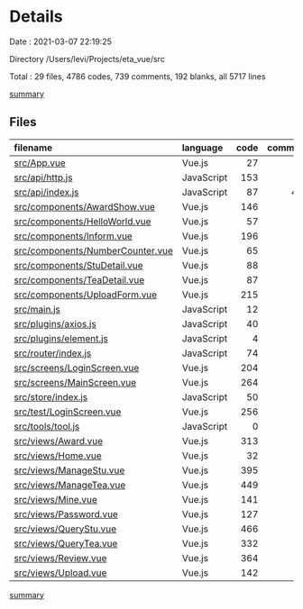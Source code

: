 # Details

Date : 2021-03-07 22:19:25

Directory /Users/levi/Projects/eta_vue/src

Total : 29 files,  4786 codes, 739 comments, 192 blanks, all 5717 lines

[summary](results.md)

## Files
| filename | language | code | comment | blank | total |
| :--- | :--- | ---: | ---: | ---: | ---: |
| [src/App.vue](/src/App.vue) | Vue.js | 27 | 0 | 4 | 31 |
| [src/api/http.js](/src/api/http.js) | JavaScript | 153 | 58 | 19 | 230 |
| [src/api/index.js](/src/api/index.js) | JavaScript | 87 | 463 | 56 | 606 |
| [src/components/AwardShow.vue](/src/components/AwardShow.vue) | Vue.js | 146 | 3 | 8 | 157 |
| [src/components/HelloWorld.vue](/src/components/HelloWorld.vue) | Vue.js | 57 | 0 | 3 | 60 |
| [src/components/Inform.vue](/src/components/Inform.vue) | Vue.js | 196 | 7 | 6 | 209 |
| [src/components/NumberCounter.vue](/src/components/NumberCounter.vue) | Vue.js | 65 | 0 | 5 | 70 |
| [src/components/StuDetail.vue](/src/components/StuDetail.vue) | Vue.js | 88 | 9 | 4 | 101 |
| [src/components/TeaDetail.vue](/src/components/TeaDetail.vue) | Vue.js | 87 | 9 | 4 | 100 |
| [src/components/UploadForm.vue](/src/components/UploadForm.vue) | Vue.js | 215 | 17 | 5 | 237 |
| [src/main.js](/src/main.js) | JavaScript | 12 | 0 | 3 | 15 |
| [src/plugins/axios.js](/src/plugins/axios.js) | JavaScript | 40 | 12 | 10 | 62 |
| [src/plugins/element.js](/src/plugins/element.js) | JavaScript | 4 | 0 | 2 | 6 |
| [src/router/index.js](/src/router/index.js) | JavaScript | 74 | 4 | 5 | 83 |
| [src/screens/LoginScreen.vue](/src/screens/LoginScreen.vue) | Vue.js | 204 | 15 | 8 | 227 |
| [src/screens/MainScreen.vue](/src/screens/MainScreen.vue) | Vue.js | 264 | 11 | 5 | 280 |
| [src/store/index.js](/src/store/index.js) | JavaScript | 50 | 3 | 3 | 56 |
| [src/test/LoginScreen.vue](/src/test/LoginScreen.vue) | Vue.js | 256 | 14 | 1 | 271 |
| [src/tools/tool.js](/src/tools/tool.js) | JavaScript | 0 | 0 | 1 | 1 |
| [src/views/Award.vue](/src/views/Award.vue) | Vue.js | 313 | 14 | 3 | 330 |
| [src/views/Home.vue](/src/views/Home.vue) | Vue.js | 32 | 0 | 3 | 35 |
| [src/views/ManageStu.vue](/src/views/ManageStu.vue) | Vue.js | 395 | 16 | 3 | 414 |
| [src/views/ManageTea.vue](/src/views/ManageTea.vue) | Vue.js | 449 | 17 | 5 | 471 |
| [src/views/Mine.vue](/src/views/Mine.vue) | Vue.js | 141 | 4 | 5 | 150 |
| [src/views/Password.vue](/src/views/Password.vue) | Vue.js | 127 | 1 | 4 | 132 |
| [src/views/QueryStu.vue](/src/views/QueryStu.vue) | Vue.js | 466 | 21 | 3 | 490 |
| [src/views/QueryTea.vue](/src/views/QueryTea.vue) | Vue.js | 332 | 19 | 4 | 355 |
| [src/views/Review.vue](/src/views/Review.vue) | Vue.js | 364 | 15 | 4 | 383 |
| [src/views/Upload.vue](/src/views/Upload.vue) | Vue.js | 142 | 7 | 6 | 155 |

[summary](results.md)